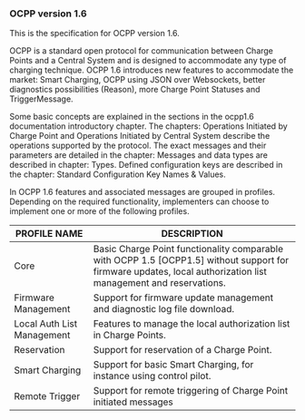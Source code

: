 ### OCPP version 1.6
This is the specification for OCPP version 1.6.

OCPP is a standard open protocol for communication between Charge Points and a Central System and is designed to accommodate any type of charging technique.
OCPP 1.6 introduces new features to accommodate the market: Smart Charging, OCPP using JSON over Websockets, better diagnostics possibilities (Reason),
more Charge Point Statuses and TriggerMessage.  

Some basic concepts are explained in the sections in the ocpp1.6 documentation introductory chapter. 
The chapters: Operations Initiated by Charge Point and Operations Initiated by Central System describe the operations supported by the protocol. 
The exact messages and their parameters are detailed in the chapter: Messages and data types are described in chapter: Types. 
Defined configuration keys are described in the chapter: Standard Configuration Key Names & Values.  

In OCPP 1.6 features and associated messages are grouped in profiles. 
Depending on the required functionality, implementers can choose to implement one or more of the following profiles.

|PROFILE NAME  |  DESCRIPTION  |
| --- | --- |
|  Core  |  Basic Charge Point functionality comparable with OCPP 1.5 [OCPP1.5] without support for firmware updates, local authorization list management and reservations.
|  Firmware Management  |  Support for firmware update management and diagnostic log file download.
|  Local Auth List Management  |  Features to manage the local authorization list in Charge Points.
|  Reservation  |  Support for reservation of a Charge Point.
|  Smart Charging  |  Support for basic Smart Charging, for instance using control pilot.
|  Remote Trigger  |  Support for remote triggering of Charge Point initiated messages






